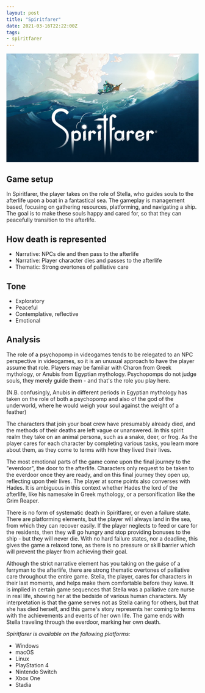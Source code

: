 ```yaml
---
layout: post
title: "Spiritfarer"
date: 2021-03-16T22:22:00Z
tags:
- spiritfarer
---
```


![Spiritfarer](/assets/images/01-spiritfarer.jpg)

Game setup
---

In Spiritfarer, the player takes on the role of Stella, who guides souls to the afterlife upon a boat in a fantastical sea. The gameplay is management based, focusing on gathering resources, platforming, and navigating a ship. The goal is to make these souls happy and cared for, so that they can peacefully transition to the afterlife.

How death is represented
---

- Narrative: NPCs die and then pass to the afterlife
- Narrative: Player character dies and passes to the afterlife
- Thematic: Strong overtones of palliative care

Tone
---

- Exploratory
- Peaceful
- Contemplative, reflective
- Emotional

Analysis
---

The role of a psychopomp in videogames tends to be relegated to an NPC perspective in videogames, so it is an unusual approach to have the player assume that role. Players may be familiar with Charon from Greek mythology, or Anubis from Egyptian mythology. Psychopomps do not judge souls, they merely guide them - and that's the role you play here.

(N.B. confusingly, Anubis in different periods in Egyptian mythology has  taken on the role of both a psychopomp and also of the god of the underworld, where he would weigh your soul against the weight of a feather)

The characters that join your boat crew have presumably already died, and the methods of their deaths are left vague or unanswered. In this spirit realm they take on an animal persona, such as a snake, deer, or frog. As the player cares for each character by completing various tasks, you learn more about them, as they come to terms with how they lived their lives.

The most emotional parts of the game come upon the final journey to the "everdoor", the door to the afterlife. Characters only request to be taken to the everdoor once they are ready, and on this final journey they open up, reflecting upon their lives. The player at some points also converses with Hades. It is ambiguous in this context whether Hades the lord of the afterlife, like his namesake in Greek mythology, or a personification like the Grim Reaper.

There is no form of systematic death in Spiritfarer, or even a failure state. There are platforming elements, but the player will always land in the sea, from which they can recover easily. If the player neglects to feed or care for the residents, then they will go hungry and stop providing bonuses to the ship - but they will never die. With no hard failure states, nor a deadline, this gives the game a relaxed tone, as there is no pressure or skill barrier which will prevent the player from achieving their goal.

Although the strict narrative element has you taking on the guise of a ferryman to the afterlife, there are strong thematic overtones of palliative care throughout the entire game. Stella, the player, cares for characters in their last moments, and helps make them comfortable before they leave. It is implied in certain game sequences that Stella was a palliative care nurse in real life, showing her at the bedside of various human characters. My interpretation is that the game serves not as Stella caring for others, but that she has died herself, and this game's story represents her coming to terms with the achievements and events of her own life. The game ends with Stella traveling through the everdoor, marking her own death.

_Spiritfarer is available on the following platforms:_

- Windows
- macOS
- Linux
- PlayStation 4
- Nintendo Switch
- Xbox One
- Stadia